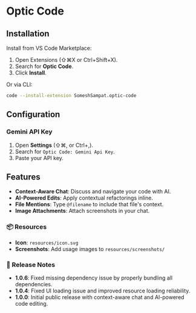 # Optic Code

## Installation

Install from VS Code Marketplace:

1. Open Extensions (⇧⌘X or Ctrl+Shift+X).
2. Search for **Optic Code**.
3. Click **Install**.

Or via CLI:

```bash
code --install-extension SomeshSampat.optic-code
```

## Configuration

### Gemini API Key

1. Open **Settings** (⇧⌘, or Ctrl+,).
2. Search for `Optic Code: Gemini Api Key`.
3. Paste your API key.

## Features

- **Context-Aware Chat**: Discuss and navigate your code with AI.
- **AI-Powered Edits**: Apply contextual refactorings inline.
- **File Mentions**: Type `@filename` to include that file's context.
- **Image Attachments**: Attach screenshots in your chat.

### 📦 Resources
- **Icon**: `resources/icon.svg`
- **Screenshots**: Add usage images to `resources/screenshots/`

### 🚀 Release Notes
- **1.0.6**: Fixed missing dependency issue by properly bundling all dependencies.
- **1.0.4**: Fixed UI loading issue and improved resource loading reliability.
- **1.0.0**: Initial public release with context-aware chat and AI-powered code editing.
